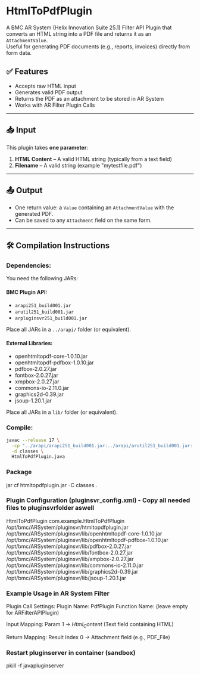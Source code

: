 # HtmlToPdfPlugin

A BMC AR System (Helix Innovation Suite 25.1) Filter API Plugin that converts an HTML string into a PDF file and returns it as an `AttachmentValue`.  
Useful for generating PDF documents (e.g., reports, invoices) directly from form data.

## ✅ Features

- Accepts raw HTML input
- Generates valid PDF output
- Returns the PDF as an attachment to be stored in AR System
- Works with AR Filter Plugin Calls

---

## 📥 Input

This plugin takes **one parameter**:

1. **HTML Content** – A valid HTML string (typically from a text field)
2. **Filename** – A valid string (example "mytestfile.pdf")

---

## 📤 Output

- One return value: a `Value` containing an `AttachmentValue` with the generated PDF.
- Can be saved to any `Attachment` field on the same form.

---

## 🛠️ Compilation Instructions

### Dependencies:

You need the following JARs:

#### BMC Plugin API:
- `arapi251_build001.jar`
- `arutil251_build001.jar`
- `arpluginsvr251_build001.jar`

Place all JARs in a `../arapi/` folder (or equivalent).

#### External Libraries:
- openhtmltopdf-core-1.0.10.jar
- openhtmltopdf-pdfbox-1.0.10.jar
- pdfbox-2.0.27.jar
- fontbox-2.0.27.jar
- xmpbox-2.0.27.jar
- commons-io-2.11.0.jar
- graphics2d-0.39.jar
- jsoup-1.20.1.jar



Place all JARs in a `lib/` folder (or equivalent).

### Compile:

```bash
javac --release 17 \
  -cp "../arapi/arapi251_build001.jar:../arapi/arutil251_build001.jar:../arapi/arpluginsvr251_build001.jar:./lib/openhtmltopdf-core-1.0.10.jar:./lib/openhtmltopdf-pdfbox-1.0.10.jar:./lib/pdfbox-2.0.27.jar:./lib/fontbox-2.0.27.jar:./lib/xmpbox-2.0.27.jar:./lib/commons-io-2.11.0.jar:./lib/graphics2d-0.39.jar:./lib/jsoup-1.20.1.jar" \
  -d classes \
  HtmlToPdfPlugin.java
  ```
  
### Package
jar cf htmltopdfplugin.jar -C classes .


### Plugin Configuration (pluginsvr_config.xml) - Copy all needed files to pluginsvrfolder aswell

<plugin>
  <name>HtmlToPdfPlugin</name>
  <classname>com.example.HtmlToPdfPlugin</classname>
  <pathelement type="location">/opt/bmc/ARSystem/pluginsvr/htmltopdfplugin.jar</pathelement>
  <pathelement type="location">/opt/bmc/ARSystem/pluginsvr/lib/openhtmltopdf-core-1.0.10.jar</pathelement>
  <pathelement type="location">/opt/bmc/ARSystem/pluginsvr/lib/openhtmltopdf-pdfbox-1.0.10.jar</pathelement>
  <pathelement type="location">/opt/bmc/ARSystem/pluginsvr/lib/pdfbox-2.0.27.jar</pathelement>
  <pathelement type="location">/opt/bmc/ARSystem/pluginsvr/lib/fontbox-2.0.27.jar</pathelement>
  <pathelement type="location">/opt/bmc/ARSystem/pluginsvr/lib/xmpbox-2.0.27.jar</pathelement>
  <pathelement type="location">/opt/bmc/ARSystem/pluginsvr/lib/commons-io-2.11.0.jar</pathelement>
  <pathelement type="location">/opt/bmc/ARSystem/pluginsvr/lib/graphics2d-0.39.jar</pathelement>
  <pathelement type="location">/opt/bmc/ARSystem/pluginsvr/lib/jsoup-1.20.1.jar</pathelement>
</plugin>



### Example Usage in AR System Filter
Plugin Call Settings:
  Plugin Name: PdfPlugin
  Function Name: (leave empty for ARFilterAPIPlugin)
  
  Input Mapping:
    Param 1 → $Html_Content$ (Text field containing HTML)

  Return Mapping:
    Result Index 0 → Attachment field (e.g., PDF_File)


### Restart pluginserver in container (sandbox)
pkill -f javapluginserver

